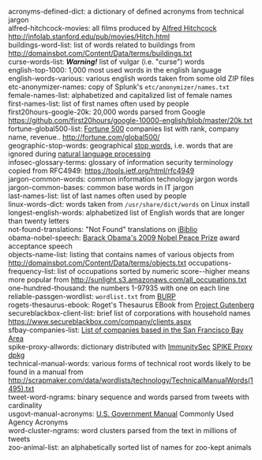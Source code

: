 acronyms-defined-dict: a dictionary of defined acronyms from technical jargon  
alfred-hitchcock-movies: all films produced by [Alfred Hitchcock](http://www.imdb.com/name/nm0000033/ "Alfred Hitchcock - IMDb") <http://infolab.stanford.edu/pub/movies/Hitch.html>  
buildings-word-list: list of words related to buildings from <http://domainsbot.com/Content/Data/terms/buildings.txt>  
curse-words-list: _**Warning!**_ list of vulgar (i.e. "curse") words   
english-top-1000: 1,000 most used words in the english language  
english-words-various: various english words taken from some old ZIP files  
etc-anonymizer-names: copy of Splunk's `etc/anonymizer/names.txt`  
female-names-list: alphabetized and capitalized list of female names  
first-names-list: list of first names often used by people  
first20hours-google-20k: 20,000 words parsed from Google <https://github.com/first20hours/google-10000-english/blob/master/20k.txt>  
fortune-global500-list: [Fortune 500](https://en.wikipedia.org/wiki/Fortune_500) companies list with rank, company name, revenue.. <http://fortune.com/global500/>  
geographic-stop-words: geographical [stop words](https://en.wikipedia.org/wiki/Stop_words), i.e. words that are ignored during [natural language processing](https://en.wikipedia.org/wiki/Natural-language_processing)  
infosec-glossary-terms: glossary of information security terminology copied from RFC4949: <https://tools.ietf.org/html/rfc4949>  
jargon-common-words: common information technology jargon words  
jargon-common-bases: common base words in IT jargon  
last-names-list: list of last names often used by people  
linux-words-dict: words taken from `/usr/share/dict/words` on Linux install  
longest-english-words: alphabetized list of English words that are longer than twenty letters  
not-found-translations: "Not Found" translations on [iBiblio](http://ibiblio.org)  
obama-nobel-speech: [Barack Obama's 2009 Nobel Peace Prize](https://en.wikipedia.org/wiki/2009_Nobel_Peace_Prize#Barack_Obama) award acceptance speech  
objects-name-list: listing that contains names of various objects from <http://domainsbot.com/Content/Data/terms/objects.txt>
occupations-frequency-list: list of occupations sorted by numeric score--higher means more popular from <http://sunlight.s3.amazonaws.com/all_occupations.txt>  
one-hundred-thousand: the numbers 1-97935 with one on each line  
reliable-passgen-wordlist: `wordlist.txt` from [BURP](https://github.com/jwmarshall/BURP "Beaituful Unique Reliable Password generator")   
rogets-thesaurus-ebook: Roget's Thesaurus EBook from [Project Gutenberg](https://www.gutenberg.org)  
secureblackbox-client-list: brief list of corporations with household names <https://www.secureblackbox.com/company/clients.aspx>  
sfbay-companies-list: [List of companies based in the San Francisco Bay Area](https://en.wikipedia.org/wiki/List_of_companies_based_in_the_San_Francisco_Bay_Area)  
spike-proxy-allwords: dictionary distributed with [ImmunitySec](http://www.immunitysec.com/ "Immunity Inc.") [SPIKE Proxy dpkg](https://packages.debian.org/sid/net/spikeproxy)  
technical-manual-words: various forms of technical root words likely to be found in a manual from <http://scrapmaker.com/data/wordlists/technology/TechnicalManualWords(1495).txt>  
tweet-word-ngrams: binary sequence and words parsed from tweets with cardinality  
usgovt-manual-acronyms: [U.S. Government Manual](https://usgovernmentmanual.gov) Commonly Used Agency Acronyms  
word-cluster-ngrams: word clusters parsed from the text in millions of tweets  
zoo-animal-list: an alphabetically sorted list of names for zoo-kept animals  
